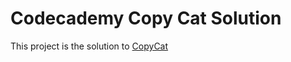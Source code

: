 # Codecademy Copy Cat Solution

This project is the solution to  [CopyCat](https://www.codecademy.com/paths/front-end-engineer-career-path/tracks/fecp-22-react-part-ii/modules/wdcp-22-intermediate-react/projects/copycat)


